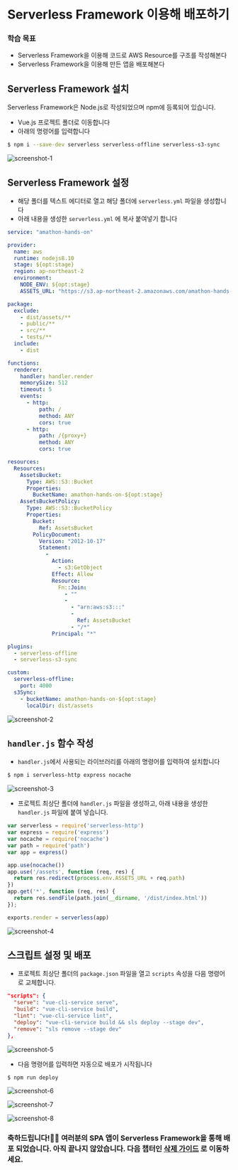 # Serverless Framework 이용해 배포하기

### 학습 목표

- Serverless Framework을 이용해 코드로 AWS Resource를 구조를 작성해본다
- Serverless Framework을 이용해 만든 앱을 배포해본다



## Serverless Framework 설치

Serverless Framework은 Node.js로 작성되었으며 npm에 등록되어 있습니다.

- Vue.js 프로젝트 폴더로 이동합니다
- 아래의 명령어를 입력합니다

```bash
$ npm i --save-dev serverless serverless-offline serverless-s3-sync
```

![screenshot-1](./images/screenshot-1.png)

## Serverless Framework 설정

- 해당 폴더를 텍스트 에디터로 열고 해당 폴더에 `serverless.yml` 파일을 생성합니다
- 아래 내용을 생성한 `serverless.yml` 에 복사 붙여넣기 합니다

```yaml
service: "amathon-hands-on"

provider:
  name: aws
  runtime: nodejs8.10
  stage: ${opt:stage}
  region: ap-northeast-2
  environment:
    NODE_ENV: ${opt:stage}
    ASSETS_URL: "https://s3.ap-northeast-2.amazonaws.com/amathon-hands-on-${opt:stage}"

package:
  exclude:
    - dist/assets/**
    - public/**
    - src/**
    - tests/**
  include:
    - dist

functions:
  renderer:
    handler: handler.render
    memorySize: 512
    timeout: 5
    events:
      - http:
          path: /
          method: ANY
          cors: true
      - http:
          path: /{proxy+}
          method: ANY
          cors: true

resources:
  Resources:
    AssetsBucket:
      Type: AWS::S3::Bucket
      Properties:
        BucketName: amathon-hands-on-${opt:stage}
    AssetsBucketPolicy:
      Type: AWS::S3::BucketPolicy
      Properties:
        Bucket:
          Ref: AssetsBucket
        PolicyDocument:
          Version: "2012-10-17"
          Statement:
            -
              Action:
                - s3:GetObject
              Effect: Allow
              Resource:
                Fn::Join: 
                  - ""
                  - 
                    - "arn:aws:s3:::"
                    - 
                      Ref: AssetsBucket
                    - "/*"
              Principal: "*"

plugins:
  - serverless-offline
  - serverless-s3-sync

custom:
  serverless-offline:
    port: 4000
  s3Sync:
    - bucketName: amathon-hands-on-${opt:stage}
      localDir: dist/assets
```

![screenshot-2](./images/screenshot-2.png)

## `handler.js` 함수 작성

- `handler.js`에서 사용되는 라이브러리를 아래의 명령어를 입력하여 설치합니다

```bash
$ npm i serverless-http express nocache
```

![screenshot-3](./images/screenshot-3.png)

- 프로젝트 최상단 폴더에 `handler.js` 파일을 생성하고, 아래 내용을 생성한 `handler.js` 파일에 붙여 넣습니다.

```javascript
var serverless = require('serverless-http')
var express = require('express')
var nocache = require('nocache')
var path = require('path')
var app = express()

app.use(nocache())
app.use('/assets', function (req, res) {
  return res.redirect(process.env.ASSETS_URL + req.path)
})
app.get('*', function (req, res) {
  return res.sendFile(path.join(__dirname, '/dist/index.html'))
});

exports.render = serverless(app)
```

![screenshot-4](./images/screenshot-4.png)

## 스크립트 설정 및 배포

- 프로젝트 최상단 폴더의 `package.json` 파일을 열고 `scripts` 속성을 다음 명령어로 교체합니다.

``` json
"scripts": {
  "serve": "vue-cli-service serve",
  "build": "vue-cli-service build",
  "lint": "vue-cli-service lint",
  "deploy": "vue-cli-service build && sls deploy --stage dev",
  "remove": "sls remove --stage dev"
},
```

![screenshot-5](./images/screenshot-5.png)

- 다음 명령어를 입력하면 자동으로 배포가 시작됩니다

```bash
$ npm run deploy
```

![screenshot-6](./images/screenshot-6.png)

![screenshot-7](./images/screenshot-7.png)

![screenshot-8](./images/screenshot-8.png)

### 축하드립니다!🎉🎉 여러분의 SPA 앱이 Serverless Framework을 통해 배포 되었습니다. 아직 끝나지 않았습니다. 다음 챕터인 [삭제 가이드](../5_delete/README.md) 로 이동하세요.